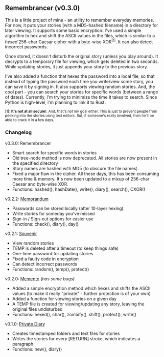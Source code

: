 ## Remembrancer (v0.3.0)

This is a little project of mine - an utility to remember everyday memories. For now, it puts your stories (with a MD5-hashed filename) in a directory for later viewing. It supports some basic encryption. I've used a simple algorithm to hex and shift the ASCII values in the files, which is similar to a *hexed* 256-char Caesar cipher with a byte-wise XOR<sup>[1]</sup>. It can also detect incorrect passwords.

Once stored, it doesn't disturb the original story (unless you play around). It decrypts to a temporary file for viewing, which gets deleted in two seconds. While updating stories, it just appends your story to the previous story.

I've also added a function that hexes the password into a local file, so that instead of typing the password each time you write/view some story, you can save it by signing in. It also supports viewing random stories. And, the cool part - you can search your stories for specific words (between a range of dates). Currently, I'm trying to minimize the time it takes to search. Since Python is high-level, I'm planning to link it to Rust.

<sup>[1]: **It's not at all secure!**. And, that's not my goal either. This is just to prevent people from peeking into the stories using text editors. But, if someone's really involved, then he'll be able to crack it in a few days.</sup>

### Changelog

v0.3.0: Remembrancer
- Smart search for specific words in stories
- Old tree-node method is now deprecated. All stories are now present in the specified directory
- Story names are hashed with MD5 (to obscure the file names).
- Fixed a major flaw in the cipher. All these days, this has been consuming more time & memory. It's now been updated to a mixup of 256-char Caesar and byte-wise XOR.
- Functions: hashed(), hashDate(), write(), diary(), search(), CXOR()

v0.2.2: [Memorandum](https://github.com/Wafflespeanut/Python/tree/8850c831c10955b5c32d2710abfbfef916031792/Memorandum)
- Passwords can be stored locally (after 10-layer hexing)
- Write stories for someday you've missed
- Sign-in / Sign-out options for easier use
- Functions: check(), diary(), day()

v0.2.1: [Souvenir](https://github.com/Wafflespeanut/Python/tree/937d48dc3bc8608530253fc392594a90a4d59078/Memento)
- View random stories
- TEMP is deleted after a timeout (to keep things safe)
- One-time password for updating stories
- Fixed a faulty code in encryption
- Can detect incorrect passwords
- Functions: random(), temp(), protect()

v0.2.0: [Memento](https://github.com/Wafflespeanut/Python/tree/7f2572857bbe86b2598d27ab7872017a580351ff/Memento) *(has some bugs)*
- Added a simple encryption method which hexes and shifts the ASCII values (to make it really "private" - further protection is of your own)
- Added a function for viewing stories on a given day
- A TEMP file is created for viewing/updating any story, leaving the original files undisturbed
- Functions: hexed(), char(), zombify(), shift(), protect(), write()

v0.1.0: [Private Diary](https://github.com/Wafflespeanut/Python/tree/64a9c8dd2470ec309a439a41568778187bbe8bb7/Private%20Diary)
- Creates timestamped folders and text files for stories
- Writes the stories for every [RETURN] stroke, which indicates a paragraph
- Functions: new(), diary()
